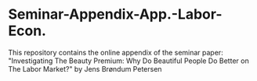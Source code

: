 # Seminar-Appendix-App.-Labor-Econ.
This repository contains the online appendix of the seminar paper: "Investigating The Beauty Premium: Why Do Beautiful People Do Better on The Labor Market?" by Jens Brøndum Petersen
